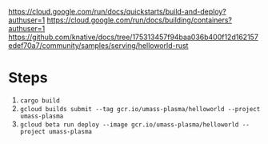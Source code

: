 https://cloud.google.com/run/docs/quickstarts/build-and-deploy?authuser=1
https://cloud.google.com/run/docs/building/containers?authuser=1
https://github.com/knative/docs/tree/175313457f94baa036b400f12d162157edef70a7/community/samples/serving/helloworld-rust


# Steps

1. `cargo build`
2. `gcloud builds submit --tag gcr.io/umass-plasma/helloworld --project umass-plasma`
3. `gcloud beta run deploy --image gcr.io/umass-plasma/helloworld --project umass-plasma`